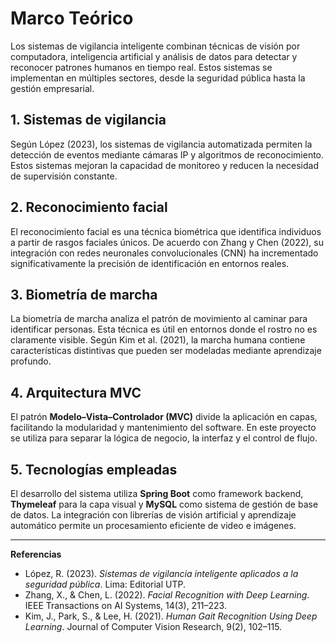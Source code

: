 # Marco Teórico

Los sistemas de vigilancia inteligente combinan técnicas de visión por computadora, inteligencia artificial y análisis de datos para detectar y reconocer patrones humanos en tiempo real. Estos sistemas se implementan en múltiples sectores, desde la seguridad pública hasta la gestión empresarial.

## 1. Sistemas de vigilancia
Según López (2023), los sistemas de vigilancia automatizada permiten la detección de eventos mediante cámaras IP y algoritmos de reconocimiento. Estos sistemas mejoran la capacidad de monitoreo y reducen la necesidad de supervisión constante.

## 2. Reconocimiento facial
El reconocimiento facial es una técnica biométrica que identifica individuos a partir de rasgos faciales únicos. De acuerdo con Zhang y Chen (2022), su integración con redes neuronales convolucionales (CNN) ha incrementado significativamente la precisión de identificación en entornos reales.

## 3. Biometría de marcha
La biometría de marcha analiza el patrón de movimiento al caminar para identificar personas. Esta técnica es útil en entornos donde el rostro no es claramente visible. Según Kim et al. (2021), la marcha humana contiene características distintivas que pueden ser modeladas mediante aprendizaje profundo.

## 4. Arquitectura MVC
El patrón **Modelo–Vista–Controlador (MVC)** divide la aplicación en capas, facilitando la modularidad y mantenimiento del software. En este proyecto se utiliza para separar la lógica de negocio, la interfaz y el control de flujo.

## 5. Tecnologías empleadas
El desarrollo del sistema utiliza **Spring Boot** como framework backend, **Thymeleaf** para la capa visual y **MySQL** como sistema de gestión de base de datos. La integración con librerías de visión artificial y aprendizaje automático permite un procesamiento eficiente de video e imágenes.

---

**Referencias**
- López, R. (2023). *Sistemas de vigilancia inteligente aplicados a la seguridad pública*. Lima: Editorial UTP.  
- Zhang, X., & Chen, L. (2022). *Facial Recognition with Deep Learning*. IEEE Transactions on AI Systems, 14(3), 211–223.  
- Kim, J., Park, S., & Lee, H. (2021). *Human Gait Recognition Using Deep Learning*. Journal of Computer Vision Research, 9(2), 102–115.
